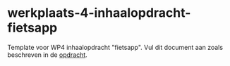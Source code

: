 # werkplaats-4-inhaalopdracht-fietsapp
Template voor WP4 inhaalopdracht "fietsapp". Vul dit document aan zoals beschreven in de [opdracht](CASUS.md). 
